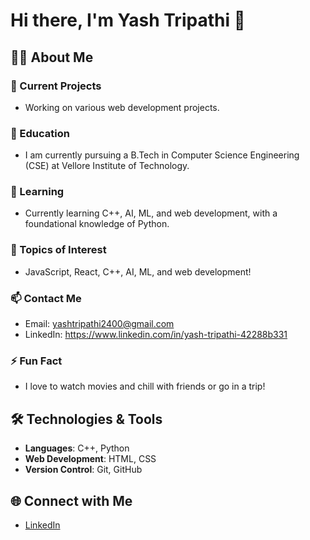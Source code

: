 # Hi there, I'm Yash Tripathi 👋

## 👨‍💻 About Me
### 🔭 Current Projects
- Working on various web development projects.

### 🌱 Education
- I am currently pursuing a B.Tech in Computer Science Engineering (CSE) at Vellore Institute of Technology.

### 👯 Learning
- Currently learning C++, AI, ML, and web development, with a foundational knowledge of Python.


### 💬 Topics of Interest
-  JavaScript, React, C++, AI, ML, and web development!

### 📫 Contact Me
- Email: yashtripathi2400@gmail.com  
- LinkedIn: https://www.linkedin.com/in/yash-tripathi-42288b331

### ⚡ Fun Fact
- I love to watch movies and chill with friends or go in a trip!

## 🛠️ Technologies & Tools
- **Languages**: C++, Python
- **Web Development**: HTML, CSS
- **Version Control**: Git, GitHub


## 🌐 Connect with Me
- [LinkedIn](https://www.linkedin.com/in/yash-tripathi-42288b331)

